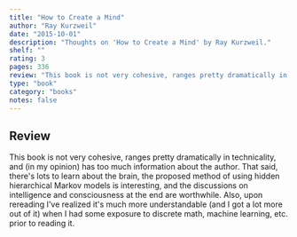 ```yaml
---
title: "How to Create a Mind"
author: "Ray Kurzweil"
date: "2015-10-01"
description: "Thoughts on 'How to Create a Mind' by Ray Kurzweil."
shelf: ""
rating: 3
pages: 336
review: "This book is not very cohesive, ranges pretty dramatically in technicality, and (in my opinion) has too much information about the author. That said, there's lots to learn about the brain, the proposed method of using hidden hierarchical Markov models is interesting, and the discussions on intelligence and consciousness at the end are worthwhile. Also, upon rereading I've realized it's much more understandable (and I got a lot more out of it) when I had some exposure to discrete math, machine learning, etc. prior to reading it."
type: "book"
category: "books"
notes: false
---
```


## Review

This book is not very cohesive, ranges pretty dramatically in technicality, and (in my opinion) has too much information about the author. That said, there's lots to learn about the brain, the proposed method of using hidden hierarchical Markov models is interesting, and the discussions on intelligence and consciousness at the end are worthwhile. Also, upon rereading I've realized it's much more understandable (and I got a lot more out of it) when I had some exposure to discrete math, machine learning, etc. prior to reading it.
